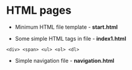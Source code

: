 # HTML pages

- Minimum HTML file template - **start.html**

- Some simple HTML tags in file - **index1.html**

```
<div> <span> <ul> <ol> <dl>
```

- Simple navigation file - **navigation.html**
